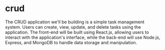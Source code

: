 # crud
The CRUD application we'll be building is a simple task management system. Users can create, view, update, and delete tasks using the application. The front-end will be built using React.js, allowing users to interact with the application's interface, while the back-end will use Node.js, Express, and MongoDB to handle data storage and manipulation.
